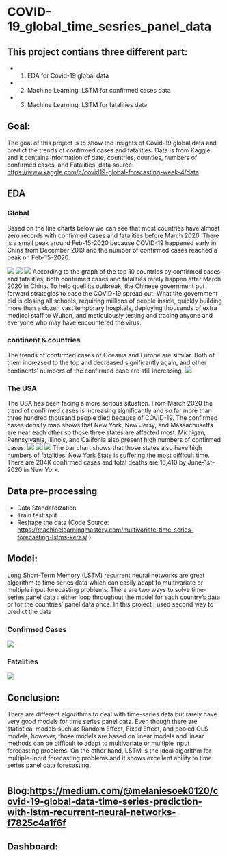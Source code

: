# COVID-19_global_time_sesries_panel_data
## This project contians three different part:
- 1. EDA for Covid-19 global data 
- 2. Machine Learning: LSTM for confirmed cases data 
- 3. Machine Learning: LSTM for fatalities data 
## Goal:
The goal of this project is to show the insights of Covid-19 global data and predict the trends of 
confirmed cases and fatalities. Data is from Kaggle and it contains information of date, countries, counties, numbers of confirmed cases, and Fatalities.
data source: https://www.kaggle.com/c/covid19-global-forecasting-week-4/data
## EDA 
### Global
Based on the line charts below we can see that most countries have almost zero records with confirmed cases and fatalities before March 2020. There is a small peak around Feb-15-2020 because COVID-19 happened early in China from December 2019 and the number of confirmed cases reached a peak on Feb-15–2020.

![](images/global_trend.png)
![](images/global_map.png)
![](images/top10countries.png)
According to the graph of the top 10 countries by confirmed cases and fatalities, both confirmed cases and fatalities rarely happen after March 2020 in China. To help quell its outbreak, the Chinese government put forward strategies to ease the COVID-19 spread out. What the government did is closing all schools, requiring millions of people inside, quickly building more than a dozen vast temporary hospitals, deploying thousands of extra medical staff to Wuhan, and meticulously testing and tracing anyone and everyone who may have encountered the virus. 
### continent & countries
The trends of confirmed cases of Oceania and Europe are similar. Both of them increased to the top and decreased significantly again, and other continents’ numbers of the confirmed case are still increasing.
![](images/continents.png)
### The USA 
The USA has been facing a more serious situation. From March 2020 the trend of confirmed cases is increasing significantly and so far more than three hundred thousand people died because of COVID-19. The confirmed cases density map shows that New York, New Jersy, and Massachusetts are near each other so those three states are affected most. Michigan, Pennsylvania, Illinois, and Califonia also present high numbers of confirmed cases.
![](images/fatality_usa_map.png)
![](images/confirmedcases_usa_map.png)
![](images/Total-Fatalities-by-States.png)
The bar chart shows that those states also have high numbers of fatalities. New York State is suffering the most difficult time. There are 204K confirmed cases and total deaths are 16,410 by June-1st-2020 in New York.
## Data pre-processing
- Data Standardization
- Train test split
- Reshape the data 
(Code Source: https://machinelearningmastery.com/multivariate-time-series-forecasting-lstms-keras/
) 

## Model: 
Long Short-Term Memory (LSTM) recurrent neural networks are great algorithm to time series data which can easily adapt to multivariate or multiple input forecasting problems. There are two ways to solve time-series panel data : either loop throughout the model for each country’s data or for the countries’ panel data once. In this project I used second way to predict the data 
### Confirmed Cases
![](images/prediction_VS_actual_confirmed_cases.png)
###  Fatalities 
![](images/prediction_VS_actual_fatalities.png)

## Conclusion:
There are different algorithms to deal with time-series data but rarely have very good models for time series panel data. Even though there are statistical models such as Random Effect, Fixed Effect, and pooled OLS models, however, those models are based on linear models and linear methods can be difficult to adapt to multivariate or multiple input forecasting problems. On the other hand, LSTM is the ideal algorithm for multiple-input forecasting problems and it shows excellent ability to time series panel data forecasting.

#
## Blog:https://medium.com/@melaniesoek0120/covid-19-global-data-time-series-prediction-with-lstm-recurrent-neural-networks-f7825c4a1f6f
## Dashboard:
